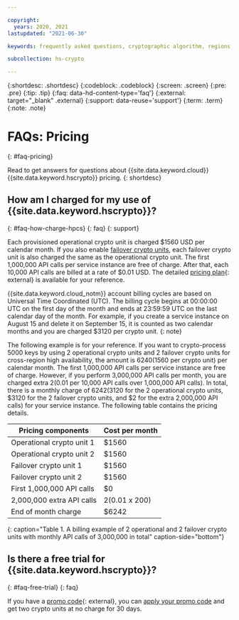 ```yaml
---

copyright:
  years: 2020, 2021
lastupdated: "2021-06-30"

keywords: frequently asked questions, cryptographic algorithm, regions, pricing, security compliance, key ceremony, critical security parameters, cryptographic module, security Level, fips, provisioning and operations

subcollection: hs-crypto

---
```


{:shortdesc: .shortdesc}
{:codeblock: .codeblock}
{:screen: .screen}
{:pre: .pre}
{:tip: .tip}
{:faq: data-hd-content-type='faq'}
{:external: target="_blank" .external}
{:support: data-reuse='support'}
{:term: .term}
{:note: .note}

# FAQs: Pricing
{: #faq-pricing}

Read to get answers for questions about {{site.data.keyword.cloud}} {{site.data.keyword.hscrypto}} pricing.
{: shortdesc}

## How am I charged for my use of {{site.data.keyword.hscrypto}}?
{: #faq-how-charge-hpcs}
{: faq}
{: support}

Each provisioned operational crypto unit is charged $1560 USD per calendar month. If you also enable [failover crypto units](/docs/hs-crypto?topic=hs-crypto-understand-concepts#crypto-unit-concept), each failover crypto unit is also charged the same as the operational crypto unit. The first 1,000,000 API calls per service instance are free of charge. After that, each 10,000 API calls are billed at a rate of $0.01 USD. The detailed [pricing plan](https://cloud.ibm.com/catalog/services/hyper-protect-crypto-services){: external} is available for your reference.

{{site.data.keyword.cloud_notm}} account billing cycles are based on Universal Time Coordinated (UTC). The billing cycle begins at 00:00:00 UTC on the first day of the month and ends at 23:59:59 UTC on the last calendar day of the month. For example, if you create a service instance on August 15 and delete it on September 15, it is counted as two calendar months and you are charged $3120 per crypto unit.
{: note}

The following example is for your reference. If you want to crypto-process 5000 keys by using 2 operational crypto units and 2 failover crypto units for cross-region high availability, the amount is $6240 ($1560 per crypto unit) per calendar month. The first 1,000,000 API calls per service instance are free of charge. However, if you perform 3,000,000 API calls per month, you are charged extra $2 ($0.01 per 10,000 API calls over 1,000,000 API calls). In total, there is a monthly charge of $6242 ($3120 for the 2 operational crypto units, $3120 for the 2 failover crypto units, and $2 for the extra 2,000,000 API calls) for your service instance. The following table contains the pricing details.

| Pricing components | Cost per month |
|-----|----------------|
| Operational crypto unit 1 | $1560 |
| Operational crypto unit 2 | $1560 |
| Failover crypto unit 1 | $1560 |
| Failover crypto unit 2 | $1560 |
| First 1,000,000 API calls | $0 |
| 2,000,000 extra API calls| $2 ($0.01 x 200) |
| End of month charge | $6242  |
{: caption="Table 1. A billing example of 2 operational and 2 failover crypto units with monthly API calls of 3,000,000 in total" caption-side="bottom"}

## Is there a free trial for {{site.data.keyword.hscrypto}}?
{: #faq-free-trial}
{: faq}

If you have a [promo code](https://www.ibm.com/cloud/hyper-protect-crypto){: external}, you can [apply your promo code](/docs/billing-usage?topic=billing-usage-applying-promo-codes) and get two crypto units at no charge for 30 days.
